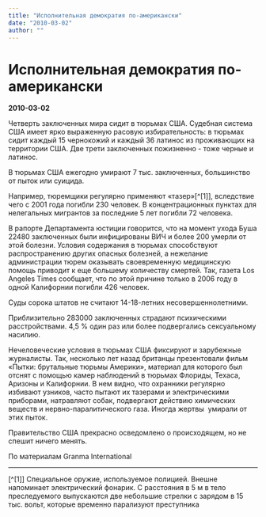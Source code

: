 ```yaml
---
title: "Исполнительная демократия по-американски"
date: "2010-03-02"
author: ""
---
```


# Исполнительная демократия по-американски

**2010-03-02** 

Четверть заключенных мира сидит в тюрьмах США. Судебная система США имеет ярко выраженную расовую избирательность: в тюрьмах сидит каждый 15 чернокожий и каждый 36 латинос из проживающих на территории США. Две трети заключенных пожизненно - тоже черные и латинос.

В тюрьмах США ежегодно умирают 7 тыс. заключенных, большинство от пыток или суицида.

Например, тюремщики регулярно применяют «тазер»[^[1]], вследствие чего с 2001 года погибли 230 человек. В концентрационных пунктах для нелегальных мигрантов за последние 5 лет погибли 72 человека.

В рапорте Департамента юстиции говорится, что на момент ухода Буша 22480 заключенных были инфицированы ВИЧ и более 200 умерли от этой болезни. Условия содержания в тюрьмах способствуют распространению других опасных болезней, а нежелание администрации тюрем оказывать своевременную медицинскую помощь приводит к еще большему количеству смертей. Так, газета Los Angeles Times сообщает, что по этой причине только в 2006 году в одной Калифорнии погибли 426 человек.

Суды сорока штатов не считают 14-18-летних несовершеннолетними.

Приблизительно 283000 заключенных страдают психическими расстройствами. 4,5 % один раз или более подвергались сексуальному насилию.

Нечеловеческие условия в тюрьмах США фиксируют и зарубежные журналисты. Так, несколько лет назад британцы презентовали фильм «Пытки: брутальные тюрьмы Америки», материал для которого был отснят с помощью камер наблюдений в тюрьмах Флориды, Техаса, Аризоны и Калифорнии. В нем видно, что охранники регулярно избивают узников, часто пытают их тазерами и электрическими приборами, натравляют собак, подвергают действию химических веществ и нервно-паралитического газа. Иногда жертвы  умирали от этих пыток.

Правительство США прекрасно осведомлено о происходящем, но не спешит ничего менять.

По материалам Granma International

____________

[^[1]] Специальное оружие, используемое полицией. Внешне напоминает электрический фонарик. С расстояния в 5 м в тело преследуемого выпускаются две небольшие стрелки с зарядом в 15 тыс. вольт, которые временно парализуют преступника